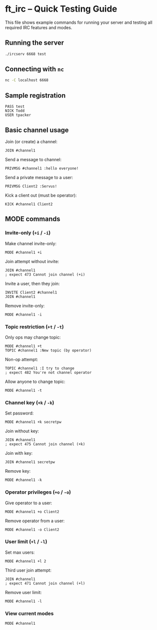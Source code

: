 # ft_irc – Quick Testing Guide

This file shows example commands for running your server and testing all required IRC features and modes.

## Running the server
```bash
./ircserv 6668 test
```

## Connecting with `nc`
```bash
nc -C localhost 6668
```

## Sample registration
```
PASS test
NICK Todd
USER tpacker
```

## Basic channel usage
Join (or create) a channel:
```
JOIN #channel1
```

Send a message to channel:
```
PRIVMSG #channel1 :hello everyone!
```

Send a private message to a user:
```
PRIVMSG Client2 :Servus!
```

Kick a client out (must be operator):
```
KICK #channel1 Client2
```

## MODE commands

### Invite-only (`+i` / `-i`)
Make channel invite-only:
```
MODE #channel1 +i
```

Join attempt without invite:
```
JOIN #channel1
; expect 473 Cannot join channel (+i)
```

Invite a user, then they join:
```
INVITE Client2 #channel1
JOIN #channel1
```

Remove invite-only:
```
MODE #channel1 -i
```

### Topic restriction (`+t` / `-t`)
Only ops may change topic:
```
MODE #channel1 +t
TOPIC #channel1 :New topic (by operator)
```

Non-op attempt:
```
TOPIC #channel1 :I try to change
; expect 482 You're not channel operator
```

Allow anyone to change topic:
```
MODE #channel1 -t
```

### Channel key (`+k` / `-k`)
Set password:
```
MODE #channel1 +k secretpw
```

Join without key:
```
JOIN #channel1
; expect 475 Cannot join channel (+k)
```

Join with key:
```
JOIN #channel1 secretpw
```

Remove key:
```
MODE #channel1 -k
```

### Operator privileges (`+o` / `-o`)
Give operator to a user:
```
MODE #channel1 +o Client2
```

Remove operator from a user:
```
MODE #channel1 -o Client2
```

### User limit (`+l` / `-l`)
Set max users:
```
MODE #channel1 +l 2
```

Third user join attempt:
```
JOIN #channel1
; expect 471 Cannot join channel (+l)
```

Remove user limit:
```
MODE #channel1 -l
```

### View current modes
```
MODE #channel1
```